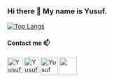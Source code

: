 ### Hi there 👋 My name is Yusuf.

[![Top Langs](https://github-readme-stats.vercel.app/api/top-langs/?username=yosko99&layout=compact)](https://github.com/yosko99/github-readme-stats)

#### Contact me 📫

[<img width="35px" align="left" alt="Yusuf facebook" src=https://upload.wikimedia.org/wikipedia/commons/0/05/Facebook_Logo_%282019%29.png />](https://www.facebook.com/profile.php?id=100025030883287)
[<img width="35px" align="left" alt="Yusuf linkedin" src=https://upload.wikimedia.org/wikipedia/commons/c/ca/LinkedIn_logo_initials.png />](https://www.linkedin.com/in/yusuf-bikov-910798211/)
[<img width="40px" align="left" alt="Yusuf portfolio" src=https://www.freeiconspng.com/thumbs/website-icon/website-icon-11.png />](https://www.yosko99.site/)
<a href="mailto:yusuf.bikov99@gmail.com?"><img width="40px" align="left" src="https://user-images.githubusercontent.com/80975936/212405589-ed0b71df-dea6-4516-a555-37cd5815bd4d.png"/></a>

<!--
**yosko99/yosko99** is a ✨ _special_ ✨ repository because its `README.md` (this file) appears on your GitHub profile.

Here are some ideas to get you started:

- 🔭 I’m currently working on ...
- 🌱 I’m currently learning ...
- 👯 I’m looking to collaborate on ...
- 🤔 I’m looking for help with ...
- 💬 Ask me about ...
- 📫 How to reach me: ...
- 😄 Pronouns: ...
- ⚡ Fun fact: ...
-->
